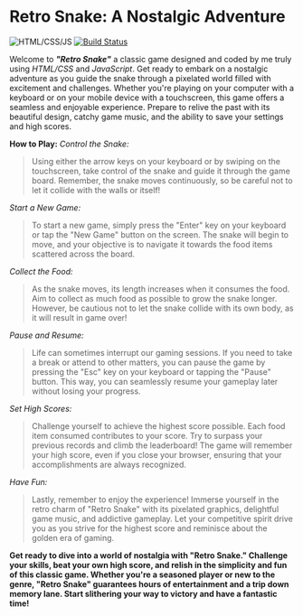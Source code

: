 # Retro Snake: A Nostalgic Adventure

![HTML/CSS/JS](https://www.freepnglogos.com/uploads/html5-logo-png/html5-logo-best-web-design-psd-html-cms-development-ecommerce-6.png)
[![Build Status](https://travis-ci.org/joemccann/dillinger.svg?branch=master)](https://travis-ci.org/joemccann/dillinger)

Welcome to ***"Retro Snake"*** a classic game designed and coded by me truly using *HTML/CSS* and *JavaScript*. Get ready to embark on a nostalgic adventure as you guide the snake through a pixelated world filled with excitement and challenges. Whether you're playing on your computer with a keyboard or on your mobile device with a touchscreen, this game offers a seamless and enjoyable experience. Prepare to relive the past with its beautiful design, catchy game music, and the ability to save your settings and high scores.

**How to Play:**
*Control the Snake:*
> Using either the arrow keys on your keyboard or by swiping on the
> touchscreen, take control of the snake and guide it through the game
> board. Remember, the snake moves continuously, so be careful not to
> let it collide with the walls or itself!

*Start a New Game:*

> To start a new game, simply press the "Enter" key on your keyboard or
> tap the "New Game" button on the screen. The snake will begin to move,
> and your objective is to navigate it towards the food items scattered
> across the board.

*Collect the Food:*

> As the snake moves, its length increases when it consumes the food.
> Aim to collect as much food as possible to grow the snake longer.
> However, be cautious not to let the snake collide with its own body,
> as it will result in game over!

*Pause and Resume:*

> Life can sometimes interrupt our gaming sessions. If you need to take
> a break or attend to other matters, you can pause the game by pressing
> the "Esc" key on your keyboard or tapping the "Pause" button. This
> way, you can seamlessly resume your gameplay later without losing your
> progress.

*Set High Scores:*

> Challenge yourself to achieve the highest score possible. Each food
> item consumed contributes to your score. Try to surpass your previous
> records and climb the leaderboard! The game will remember your high
> score, even if you close your browser, ensuring that your
> accomplishments are always recognized.

*Have Fun:*

> Lastly, remember to enjoy the experience! Immerse yourself in the
> retro charm of "Retro Snake" with its pixelated graphics, delightful
> game music, and addictive gameplay. Let your competitive spirit drive
> you as you strive for the highest score and reminisce about the golden
> era of gaming.

**Get ready to dive into a world of nostalgia with "Retro Snake." Challenge your skills, beat your own high score, and relish in the simplicity and fun of this classic game. Whether you're a seasoned player or new to the genre, "Retro Snake" guarantees hours of entertainment and a trip down memory lane. Start slithering your way to victory and have a fantastic time!**

